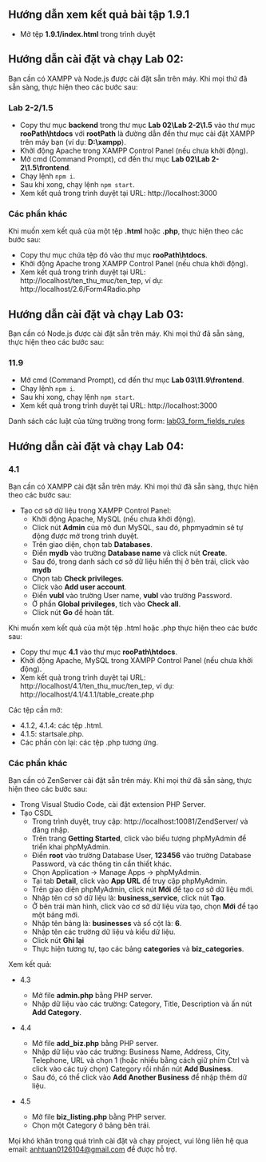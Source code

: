 ## Hướng dẫn xem kết quả bài tập 1.9.1

- Mở tệp <b>1.9.1/index.html</b> trong trình duyệt

## Hướng dẫn cài đặt và chạy Lab 02:

Bạn cần có XAMPP và Node.js được cài đặt sẵn trên máy. Khi mọi thứ đã sẵn sàng, thực hiện theo các bước sau:

### Lab 2-2/1.5

- Copy thư mục <b>backend</b> trong thư mục <b>Lab 02\Lab 2-2\1.5</b> vào thư mục <b>rooPath\htdocs</b> với <b>rootPath</b> là đường dẫn đến thư mục cài đặt XAMPP trên máy bạn (ví dụ: <b>D:\xampp</b>).
- Khởi động Apache trong XAMPP Control Panel (nếu chưa khởi động).
- Mở cmd (Command Prompt), cd đến thư mục <b>Lab 02\Lab 2-2\1.5\frontend</b>.
- Chạy lệnh `npm i`.
- Sau khi xong, chạy lệnh `npm start`.
- Xem kết quả trong trình duyệt tại URL: http://localhost:3000

### Các phần khác

Khi muốn xem kết quả của một tệp <b>.html</b> hoặc <b>.php</b>, thực hiện theo các bước sau:

- Copy thư mục chứa tệp đó vào thư mục <b>rooPath\htdocs</b>.
- Khởi động Apache trong XAMPP Control Panel (nếu chưa khởi động).
- Xem kết quả trong trình duyệt tại URL: http://localhost/ten_thu_muc/ten_tep, ví dụ: http://localhost/2.6/Form4Radio.php

## Hướng dẫn cài đặt và chạy Lab 03:

Bạn cần có Node.js được cài đặt sẵn trên máy. Khi mọi thứ đã sẵn sàng, thực hiện theo các bước sau:

### 11.9

- Mở cmd (Command Prompt), cd đến thư mục <b>Lab 03\11.9\frontend</b>.
- Chạy lệnh `npm i`.
- Sau khi xong, chạy lệnh `npm start`.
- Xem kết quả trong trình duyệt tại URL: http://localhost:3000

Danh sách các luật của từng trường trong form: [lab03_form_fields_rules](https://1drv.ms/x/s!Al2wSqqxFt6qwCgCtXBFZLmlEfYD?e=22fRoO)

## Hướng dẫn cài đặt và chạy Lab 04:

### 4.1

Bạn cần có XAMPP cài đặt sẵn trên máy. Khi mọi thứ đã sẵn sàng, thực hiện theo các bước sau:

- Tạo cơ sở dữ liệu trong XAMPP Control Panel:
  - Khởi động Apache, MySQL (nếu chưa khởi động).
  - Click nút <b>Admin</b> của mô đun MySQL, sau đó, phpmyadmin sẽ tự động được mở trong trình duyệt.
  - Trên giao diện, chọn tab <b>Databases</b>.
  - Điền <b>mydb</b> vào trường <b>Database name</b> và click nút <b>Create</b>.
  - Sau đó, trong danh sách cơ sở dữ liệu hiển thị ở bên trái, click vào <b>mydb</b>
  - Chọn tab <b>Check privileges</b>.
  - Click vào <b>Add user account</b>.
  - Điền <b>vubl</b> vào trường User name, <b>vubl</b> vào trường Password.
  - Ở phần <b>Global privileges</b>, tích vào <b>Check all</b>.
  - Click nút <b>Go</b> để hoàn tất.

Khi muốn xem kết quả của một tệp .html hoặc .php thực hiện theo các bước sau:

- Copy thư mục <b>4.1</b> vào thư mục <b>rooPath\htdocs</b>.
- Khởi động Apache, MySQL trong XAMPP Control Panel (nếu chưa khởi động).
- Xem kết quả trong trình duyệt tại URL: http://localhost/4.1/ten_thu_muc/ten_tep, ví dụ: http://localhost/4.1/4.1.1/table_create.php

Các tệp cần mở:

- 4.1.2, 4.1.4: các tệp .html.
- 4.1.5: startsale.php.
- Các phần còn lại: các tệp .php tương ứng.

### Các phần khác

Bạn cần có ZenServer cài đặt sẵn trên máy. Khi mọi thứ đã sẵn sàng, thực hiện theo các bước sau:

- Trong Visual Studio Code, cài đặt extension PHP Server.
- Tạo CSDL
  - Trong trình duyệt, truy cập: http://localhost:10081/ZendServer/ và đăng nhập.
  - Trên trang <b>Getting Started</b>, click vào biểu tượng phpMyAdmin để triển khai phpMyAdmin.
  - Điền <b>root</b> vào trường Database User, <b>123456</b> vào trường Database Password, và các thông tin cần thiết khác.
  - Chọn Application → Manage Apps → phpMyAdmin.
  - Tại tab <b>Detail</b>, click vào <b>App URL</b> để truy cập phpMyAdmin.
  - Trên giao diện phpMyAdmin, click nút <b>Mới</b> để tạo cơ sở dữ liệu mới.
  - Nhập tên cơ sở dữ liệu là: <b>business_service</b>, click nút <b>Tạo</b>.
  - Ở bên trái màn hình, click vào cơ sở dữ liệu vừa tạo, chọn <b>Mới</b> để tạo một bảng mới.
  - Nhập tên bảng là: <b>businesses</b> và số cột là: <b>6</b>.
  - Nhập tên các trường dữ liệu và kiểu dữ liệu.
  - Click nút <b>Ghi lại</b>
  - Thực hiện tương tự, tạo các bảng <b>categories</b> và <b>biz_categories</b>.

Xem kết quả:

- 4.3

  - Mở file <b>admin.php</b> bằng PHP server.
  - Nhập dữ liệu vào các trường: Category, Title, Description và ấn nút <b>Add Category</b>.

- 4.4

  - Mở file <b>add_biz.php</b> bằng PHP server.
  - Nhập dữ liệu vào các trường: Business Name, Address, City, Telephone, URL và chọn 1 (hoặc nhiều bằng cách giữ phím Ctrl và click vào các tuỳ chọn) Category rồi nhấn nút <b>Add Business</b>.
  - Sau đó, có thể click vào <b>Add Another Business</b> để nhập thêm dữ liệu.

- 4.5

  - Mở file <b>biz_listing.php</b> bằng PHP server.
  - Chọn một Category ở bảng bên trái.

Mọi khó khăn trong quá trình cài đặt và chạy project, vui lòng liên hệ qua email: anhtuan0126104@gmail.com để được hỗ trợ.
